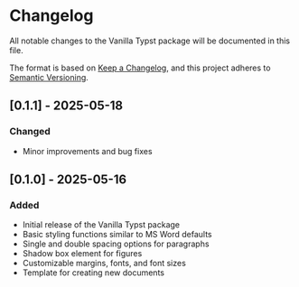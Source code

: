 # Changelog

All notable changes to the Vanilla Typst package will be documented in this file.

The format is based on [Keep a Changelog](https://keepachangelog.com/en/1.0.0/),
and this project adheres to [Semantic Versioning](https://semver.org/spec/v2.0.0.html).

## [0.1.1] - 2025-05-18

### Changed
- Minor improvements and bug fixes

## [0.1.0] - 2025-05-16

### Added
- Initial release of the Vanilla Typst package
- Basic styling functions similar to MS Word defaults
- Single and double spacing options for paragraphs
- Shadow box element for figures
- Customizable margins, fonts, and font sizes
- Template for creating new documents
